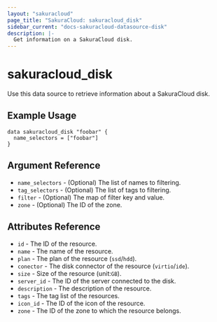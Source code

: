 ```yaml
---
layout: "sakuracloud"
page_title: "SakuraCloud: sakuracloud_disk"
sidebar_current: "docs-sakuracloud-datasource-disk"
description: |-
  Get information on a SakuraCloud disk.
---
```


# sakuracloud\_disk

Use this data source to retrieve information about a SakuraCloud disk.

## Example Usage

```hcl
data sakuracloud_disk "foobar" {
  name_selectors = ["foobar"]
}
```

## Argument Reference

 * `name_selectors` - (Optional) The list of names to filtering.
 * `tag_selectors` - (Optional) The list of tags to filtering.
 * `filter` - (Optional) The map of filter key and value.
 * `zone` - (Optional) The ID of the zone.

## Attributes Reference

* `id` - The ID of the resource.
* `name` - The name of the resource.
* `plan` - The plan of the resource (`ssd`/`hdd`).
* `conector` - The disk connector of the resource (`virtio`/`ide`).
* `size` - Size of the resource (unit:`GB`).
* `server_id` - The ID of the server connected to the disk.
* `description` - The description of the resource.
* `tags` - The tag list of the resources.
* `icon_id` - The ID of the icon of the resource.
* `zone` - The ID of the zone to which the resource belongs.

